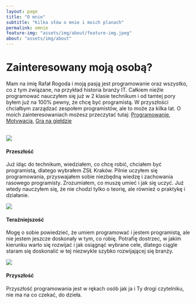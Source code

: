```yaml
---
layout: page
title: "O mnie"
subtitle: "Kilka słów o mnie i moich planach"
permalink: omnie
feature-img: "assets/img/about/feature-img.jpeg"
about: "assets/img/about"
--- 
```



<div class="container">
    <div class="row text-center">
    <div class="col-md-12">
        <h1 class="text-success">Zainteresowany moją osobą?</h1>
        <p>Mam na imię Rafał Rogoda i moją pasją jest programowanie oraz wszystko, co z tym związane, na przykład historia branży IT. Całkiem nieźle programować nauczyłem się już w 2 klasie technikum i od tamtej pory byłem już na 100% pewny, że chcę być programistą. W przyszłości chciałbym zarządzać zespołem programistów, ale to może za kilka lat. O moich zainteresowaniach możesz przeczytać tutaj: <a href="{{ site.baseurl }}/zainteresowania/programowanie" class="" data-keyboard="true">Programowanie,</a> <a href="{{ site.baseurl }}/zainteresowania/motywacja" class="">Motywacja,</a> <a href="{{ site.baseurl }}/zainteresowania/gielda" class="">Gra na giełdzie</a> </p>
        <div class="">
        <br>
        </div>
    </div>
        <div class="container jumbotron bg-secondary py-2">
        <div class="row text-left">
            <div class="col-md-4 bg-secondary my-3 border-right border-light">
            <div class="row mb-3">
                <div class="align-self-center col-10 col-md-12">
                <img class="img-fluid img-rounded" src="{{ site.baseurl }}/{{ page.about }}/windowsxp.png"> </div>
            </div>
            <p class="lead text-center"><h4 class="text-success">Przeszłość</h4> </p>
            <p class="">Już idąc do technikum, wiedziałem, co chcę robić, chciałem być programistą, dlatego wybrałem ZSŁ Kraków. Pilnie uczyłem się programowania, przyswajałem sobie niezbędną wiedzę i zachowania rasowego programisty. Zrozumiałem, co muszę umieć i jak się uczyć. Już wtedy nauczyłem się, że nie chodzi tylko o teorię, ale również o praktykę i działanie.</p>
            </div>
            <div class="col-md-4 my-3 bg-secondary border-right border-left border-light">
            <div class="row mb-3">
                <div class="align-self-center col-10 col-md-12">
                <img class="img-fluid img-rounded" src="{{ site.baseurl }}/{{ page.about }}/windows7.png"> </div>
            </div>
            <p class="lead text-center "><h4 class="text-success">Teraźniejszość</h4> </p>
            <p class="">Mogę o sobie powiedzieć, że umiem programować i jestem programistą, ale nie jestem jeszcze doskonały w tym, co robię. Potrafię dostrzec, w jakim kierunku warto się rozwijać i jak osiągnąć wybrane cele, dlatego ciągle staram się doskonalić w tej niezwykle szybko rozwijającej się branży.</p>
            </div>
            <div class="col-md-4 my-3 bg-secondary border-left border-light">
            <div class="row mb-3">
                <div class="align-self-center col-10 col-md-12">
                <img class="img-fluid img-rounded" src="{{ site.baseurl }}/{{ page.about }}/windows10.png"> </div>
            </div>
            <p class="lead text-center"><h4 class="text-success">Przyszłość</h4> </p>
            <p class="">Przyszłość programowania jest w rękach osób jak ja i Ty drogi czytelniku, nie ma na co czekać, do dzieła.</p>
            </div>
        </div>
        </div>
    </div>
</div>
    

